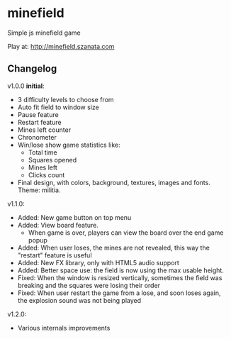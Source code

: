 minefield
=========

Simple js minefield game

Play at: http://minefield.szanata.com


Changelog
----------

v1.0.0 **initial**:
  - 3 difficulty levels to choose from
  - Auto fit field to window size
  - Pause feature
  - Restart feature
  - Mines left counter
  - Chronometer
  - Win/lose show game statistics like:
    - Total time
    - Squares opened
    - Mines left
    - Clicks count
  - Final design, with colors, background, textures, images and fonts. Theme: militia.

v1.1.0:
  - Added: New game button on top menu
  - Added: View board feature.
    - When game is over, players can view the board over the end game popup
  - Added: When user loses, the mines are not revealed, this way the "restart" feature is useful
  - Added: New FX library, only with HTML5 audio support
  - Added: Better space use: the field is now using the max usable height.
  - Fixed: When the window is resized vertically, sometimes the field was breaking and the squares were losing their order
  - Fixed: When user restart the game from a lose, and soon loses again, the explosion sound was not being played

v1.2.0:
  - Various internals improvements

